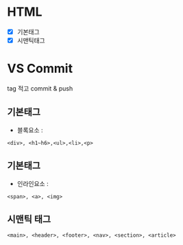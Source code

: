 # HTML
- [x] 기본태그
- [x] 시맨틱태그
# VS Commit
tag 적고 commit & push
## 기본태그
+ 블록요소 : <div>
```
<div>, <h1~h6>,<ul>,<li>,<p>
```
## 기본태그
+ 인라인요소 : 
```
<span>, <a>, <img>
```
## 시맨틱 태그
```
<main>, <header>, <footer>, <nav>, <section>, <article>
```
